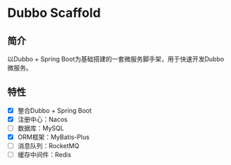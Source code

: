 # Dubbo Scaffold

## 简介

以Dubbo + Spring Boot为基础搭建的一套微服务脚手架，用于快速开发Dubbo微服务。

## 特性

- [x] 整合Dubbo + Spring Boot
- [x] 注册中心：Nacos
- [ ] 数据库：MySQL
- [x] ORM框架：MyBatis-Plus
- [ ] 消息队列：RocketMQ
- [ ] 缓存中间件：Redis
